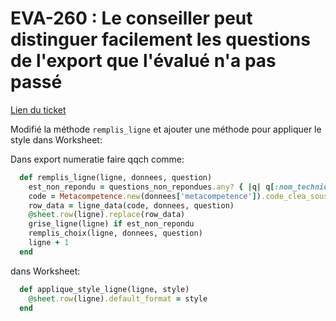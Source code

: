 # EVA-260 : Le conseiller peut distinguer facilement les questions de l'export que l'évalué n'a pas passé

[Lien du ticket](https://captive-team.atlassian.net/browse/EVA-260)

Modifié la méthode `remplis_ligne` et ajouter une méthode pour appliquer le style dans Worksheet:


Dans export numeratie faire qqch comme:
```ruby
  def remplis_ligne(ligne, donnees, question)
    est_non_repondu = questions_non_repondues.any? { |q| q[:nom_technique] == donnees['question'] }
    code = Metacompetence.new(donnees['metacompetence']).code_clea_sous_sous_domaine
    row_data = ligne_data(code, donnees, question)
    @sheet.row(ligne).replace(row_data)
    grise_ligne(ligne) if est_non_repondu
    remplis_choix(ligne, donnees, question)
    ligne + 1
  end
```

dans Worksheet:
```ruby
  def applique_style_ligne(ligne, style)
    @sheet.row(ligne).default_format = style
  end
```